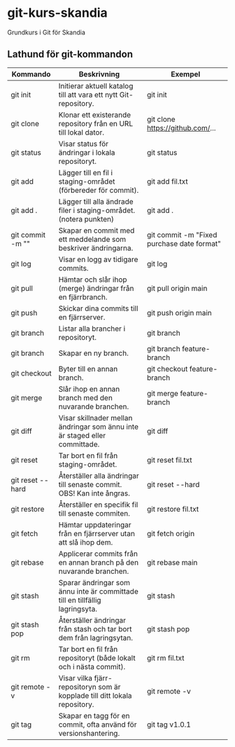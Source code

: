 # git-kurs-skandia
Grundkurs i Git för Skandia

## Lathund för git-kommandon

|Kommando	|Beskrivning	|Exempel|
|-----------|---------------|-------|
|git init	|Initierar aktuell katalog till att vara ett nytt Git-repository.	|git init|
|git clone <url>	|Klonar ett existerande repository från en URL till lokal dator.	|git clone https://github.com/...|
|git status	|Visar status för ändringar i lokala repositoryt.	|git status|
|git add <fil>	|Lägger till en fil i staging-området (förbereder för commit).	|git add fil.txt|
|git add .	|Lägger till alla ändrade filer i staging-området. (notera punkten)	|git add .|
|git commit -m "<meddelande>"	|Skapar en commit med ett meddelande som beskriver ändringarna.	|git commit -m "Fixed purchase date format"|
|git log	|Visar en logg av tidigare commits.	|git log|
|git pull	|Hämtar och slår ihop (merge) ändringar från en fjärrbranch.	|git pull origin main|
|git push	|Skickar dina commits till en fjärrserver.	|git push origin main|
|git branch	|Listar alla brancher i repositoryt.	|git branch|
|git branch <namn>	|Skapar en ny branch.	|git branch feature-branch|
|git checkout <branch>	|Byter till en annan branch.	|git checkout feature-branch|
|git merge <branch>	|Slår ihop en annan branch med den nuvarande branchen.	|git merge feature-branch|
|git diff	|Visar skillnader mellan ändringar som ännu inte är staged eller committade.	|git diff|
|git reset <fil>	|Tar bort en fil från staging-området.	|git reset fil.txt|
|git reset --hard	|Återställer alla ändringar till senaste commit. OBS! Kan inte ångras.	|git reset --hard|
|git restore <fil>	|Återställer en specifik fil till senaste commiten.	|git restore fil.txt|
|git fetch	|Hämtar uppdateringar från en fjärrserver utan att slå ihop dem.	|git fetch origin|
|git rebase <branch>	|Applicerar commits från en annan branch på den nuvarande branchen.	|git rebase main|
|git stash	|Sparar ändringar som ännu inte är committade till en tillfällig lagringsyta.	|git stash|
|git stash pop	|Återställer ändringar från stash och tar bort dem från lagringsytan.	|git stash pop|
|git rm <fil>	|Tar bort en fil från repositoryt (både lokalt och i nästa commit).	|git rm fil.txt|
|git remote -v	|Visar vilka fjärr-repositoryn som är kopplade till ditt lokala repository.	|git remote -v|
|git tag <tag>	|Skapar en tagg för en commit, ofta använd för versionshantering.	|git tag v1.0.1|

